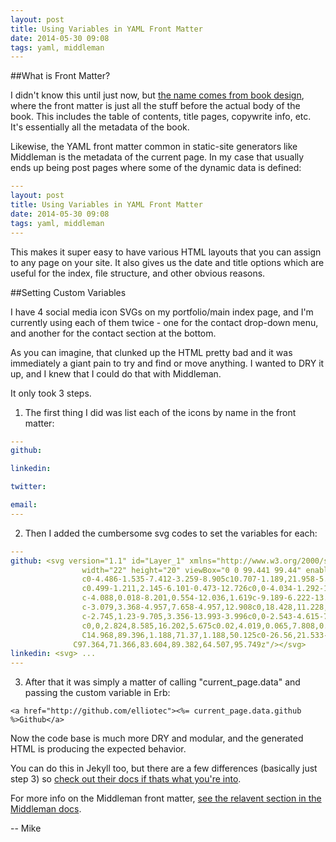 ```yaml
---
layout: post
title: Using Variables in YAML Front Matter
date: 2014-05-30 09:08
tags: yaml, middleman
---
```


##What is Front Matter?

I didn't know this until just now, but [the name comes from book design](http://en.wikipedia.org/wiki/Book_design#Front_matter), where the front matter is just all the stuff before the actual body of the book. This includes the table of contents, title pages, copywrite info, etc. It's essentially all the metadata of the book.

Likewise, the YAML front matter common in static-site generators like Middleman is the metadata of the current page. In my case that usually ends up being post pages where some of the dynamic data is defined:


```yaml
---
layout: post
title: Using Variables in YAML Front Matter
date: 2014-05-30 09:08
tags: yaml, middleman
---
```

This makes it super easy to have various HTML layouts that you can assign to any page on your site. It also gives us the date and title options which are useful for the index, file structure, and other obvious reasons. 

##Setting Custom Variables

I have 4 social media icon SVGs on my portfolio/main index page, and I'm currently using each of them twice - one for the contact drop-down menu, and another for the contact section at the bottom. 

As you can imagine, that clunked up the HTML pretty bad and it was immediately a giant pain to try and find or move anything. I wanted to DRY it up, and I knew that I could do that with Middleman. 

It only took 3 steps.

1) The first thing I did was list each of the icons by name in the front matter:

```yaml
---
github: 

linkedin:

twitter:

email:
---
```

2) Then I added the cumbersome svg codes to set the variables for each:

```yaml
---
github: <svg version="1.1" id="Layer_1" xmlns="http://www.w3.org/2000/svg" xmlns:xlink="http://www.w3.org/1999/xlink" x="0px" y="0px"
                width="22" height="20" viewBox="0 0 99.441 99.44" enable-background="new 0 0 99.441 99.44" xml:space="preserve"><path id="github" fill="#fff" d="M64.507,95.749c-2.439,0.474-3.303-1.026-3.303-2.307c0-1.584,0.053-6.763,0.053-13.197
                c0-4.486-1.535-7.412-3.259-8.905c10.707-1.189,21.958-5.257,21.958-23.727c0-5.25-1.867-9.541-4.949-12.908
                c0.499-1.211,2.145-6.101-0.473-12.726c0,0-4.034-1.292-13.211,4.931c-3.844-1.065-7.96-1.601-12.047-1.619
                c-4.088,0.018-8.201,0.554-12.036,1.619c-9.189-6.222-13.228-4.931-13.228-4.931c-2.611,6.625-0.966,11.515-0.465,12.726
                c-3.079,3.368-4.957,7.658-4.957,12.908c0,18.428,11.228,22.55,21.91,23.767c-1.374,1.199-2.62,3.32-3.054,6.428
                c-2.745,1.23-9.705,3.356-13.993-3.996c0,0-2.543-4.615-7.373-4.956c0,0-4.69-0.061-0.329,2.923c0,0,3.152,1.479,5.339,7.036
                c0,0,2.824,8.585,16.202,5.675c0.02,4.019,0.065,7.808,0.065,8.953c0,1.27-0.881,2.758-3.286,2.312
                C14.968,89.396,1.188,71.37,1.188,50.125c0-26.56,21.533-48.089,48.089-48.089c26.558,0,48.088,21.529,48.088,48.089
              C97.364,71.366,83.604,89.382,64.507,95.749z"/></svg>
linkedin: <svg> ...
---
```

3) After that it was simply a matter of calling "current_page.data" and passing the custom variable in Erb:


```erb
<a href="http://github.com/elliotec"><%= current_page.data.github %>Github</a>
```
Now the code base is much more DRY and modular, and the generated HTML is producing the expected behavior. 

You can do this in Jekyll too, but there are a few differences (basically just step 3) so [check out their docs if thats what you're into](http://jekyllrb.com/docs/frontmatter/). 

For more info on the Middleman front matter, [see the relavent section in the Middleman docs](http://middlemanapp.com/basics/frontmatter/).

-- Mike